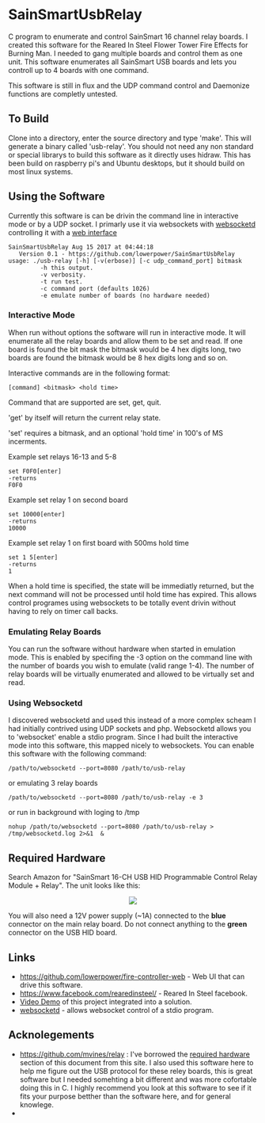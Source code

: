 # SainSmartUsbRelay
C program to enumerate and control SainSmart 16 channel relay boards.  I created this software for the Reared In Steel Flower Tower Fire Effects for Burning Man.   I needed to gang multiple boards and control them as one unit.   This software enumerates all SainSmart USB boards and lets you controll up to 4 boards with one command.

This software is still in flux and the UDP command control and Daemonize functions are completly untested.

## To Build
Clone into a directory, enter the source directory and type 'make'.  This will generate a binary called 'usb-relay'. You should not need any non standard or special librarys to build this software as it directly uses hidraw.  This has been build on raspberry pi's and Ubuntu desktops, but it should build on most linux systems.

## Using the Software
Currently this software is can be drivin the command line in interactive mode or by a UDP socket.  I primarly use it via websockets with 
[websocketd](https://github.com/joewalnes/websocketd) controlling it with a [web interface](https://github.com/lowerpower/fire-controller-web)

```
SainSmartUsbRelay Aug 15 2017 at 04:44:18
   Version 0.1 - https://github.com/lowerpower/SainSmartUsbRelay
usage: ./usb-relay [-h] [-v(erbose)] [-c udp_command_port] bitmask 
         -h this output.
         -v verbosity.
         -t run test.
         -c command port (defaults 1026)
         -e emulate number of boards (no hardware needed)
```

### Interactive  Mode
When run without options the software will run in interactive mode.  It will enumerate all the relay boards and allow them to be set and read.   If one board is found the bit mask the bitmask would be 4 hex digits long, two boards are found the bitmask would be 8 hex digits long and so on.

Interactive commands are in the following format:
```
[command] <bitmask> <hold time>
```
Command that are supported are set, get, quit.

'get' by itself will return the current relay state.

'set' requires a bitmask, and an optional 'hold time' in 100's of MS incerments.

Example set relays 16-13 and 5-8
```
set F0F0[enter]
-returns
F0F0
```

Example set relay 1 on second board
```
set 10000[enter]
-returns
10000
```

Example set relay 1 on first board with 500ms hold time
```
set 1 5[enter]
-returns
1
```

When a hold time is specified, the state will be immediatly returned, but the next command will not be processed until hold time has expired.  This allows control programes using websockets to be totally event drivin without having to rely on timer call backs.

### Emulating Relay Boards
You can run the software without hardware when started in emulation mode.  This is enabled by specifing the -3 option on the command line with the number of boards you wish to emulate (valid range 1-4).  The number of relay boards will be virtually enumerated and allowed to be virtually set and read.

### Using Websocketd
I discovered websocketd and used this instead of a more complex scheam I had initially contrived using UDP sockets and php.  Websocketd allows you to 'websocket' enable a stdio program.   Since I had built the interactive mode into this software, this mapped nicely to websockets.  You can enable this software with the following command:

```
/path/to/websocketd --port=8080 /path/to/usb-relay
```
or emulating 3 relay boards
```
/path/to/websocketd --port=8080 /path/to/usb-relay -e 3
```
or run in background with loging to /tmp
```
nohup /path/to/websocketd --port=8080 /path/to/usb-relay > /tmp/websocketd.log 2>&1  &
```

## Required Hardware
Search Amazon for "SainSmart 16-CH USB HID Programmable Control Relay Module +
Relay".  The unit looks like this:

<p align="center">
<img src="https://github.com/mvines/relay/raw/master/relay.jpg"/>
</p>

You will also need a 12V power supply (~1A) connected to the **blue**
connector on the main relay board.  Do not connect anything to the **green** connector
on the USB HID board.

## Links
* https://github.com/lowerpower/fire-controller-web - Web UI that can drive this software.
* https://www.facebook.com/rearedinsteel/ - Reared In Steel facebook.  
* [Video Demo](https://www.youtube.com/watch?v=d_1EEWdWekI) of this project integrated into a solution.
* [websocketd](https://github.com/joewalnes/websocketd) - allows websocket control of a stdio program.

## Acknolegements
* https://github.com/mvines/relay :
I've borrowed the [required hardware](https://github.com/lowerpower/SainSmartUsbRelay/new/master?readme=1#required-hardware) section of this document from this site.  I also used this software here to help me figure out 
the USB protocol for these reley boards, this is great software but I needed somehting a bit different and was more cofortable 
doing this in C.  I highly recommend you look at this software to see if it fits your purpose betther than the software here, and for general knowlege.
* 
